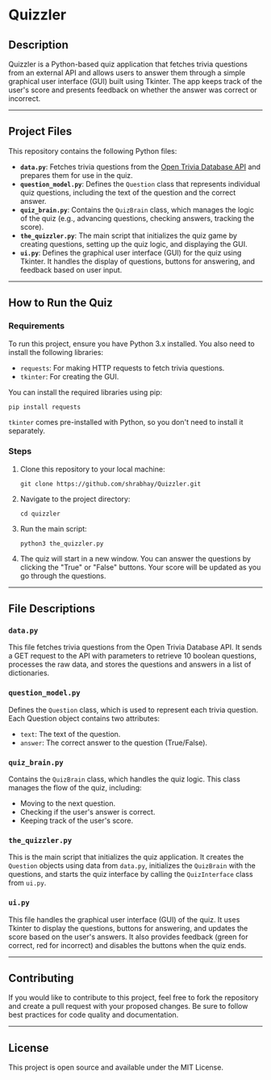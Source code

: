 # Quizzler
## Description
Quizzler is a Python-based quiz application that fetches trivia questions from an external API and allows users to answer them through a simple graphical user interface (GUI) built using Tkinter. The app keeps track of the user's score and presents feedback on whether the answer was correct or incorrect.

---

## Project Files
This repository contains the following Python files:
* **`data.py`**: Fetches trivia questions from the [Open Trivia Database API](https://opentdb.com/api.php) and prepares them for use in the quiz.
* **`question_model.py`**: Defines the `Question` class that represents individual quiz questions, including the text of the question and the correct answer.
* **`quiz_brain.py`**: Contains the `QuizBrain` class, which manages the logic of the quiz (e.g., advancing questions, checking answers, tracking the score).
* **`the_quizzler.py`**: The main script that initializes the quiz game by creating questions, setting up the quiz logic, and displaying the GUI.
* **`ui.py`**: Defines the graphical user interface (GUI) for the quiz using Tkinter. It handles the display of questions, buttons for answering, and feedback based on user input.

---

## How to Run the Quiz

### Requirements
To run this project, ensure you have Python 3.x installed. You also need to install the following libraries:
* `requests`: For making HTTP requests to fetch trivia questions.
* `tkinter`: For creating the GUI.

You can install the required libraries using pip:
```commandline
pip install requests
```

`tkinter` comes pre-installed with Python, so you don't need to install it separately.

### Steps
1. Clone this repository to your local machine:
    ```commandline
    git clone https://github.com/shrabhay/Quizzler.git
    ```

2. Navigate to the project directory:
    ```commandline
    cd quizzler
    ```

3. Run the main script:
    ```commandline
    python3 the_quizzler.py
    ```

4. The quiz will start in a new window. You can answer the questions by clicking the "True" or "False" buttons. Your score will be updated as you go through the questions.

---

## File Descriptions

### `data.py`
This file fetches trivia questions from the Open Trivia Database API. It sends a GET request to the API with parameters to retrieve 10 boolean questions, processes the raw data, and stores the questions and answers in a list of dictionaries.

### `question_model.py`
Defines the `Question` class, which is used to represent each trivia question. Each Question object contains two attributes:
* `text`: The text of the question.
* `answer`: The correct answer to the question (True/False).

### `quiz_brain.py`
Contains the `QuizBrain` class, which handles the quiz logic. This class manages the flow of the quiz, including:
* Moving to the next question.
* Checking if the user's answer is correct.
* Keeping track of the user's score.

### `the_quizzler.py`
This is the main script that initializes the quiz application. It creates the `Question` objects using data from `data.py`, initializes the `QuizBrain` with the questions, and starts the quiz interface by calling the `QuizInterface` class from `ui.py`.

### `ui.py`
This file handles the graphical user interface (GUI) of the quiz. It uses Tkinter to display the questions, buttons for answering, and updates the score based on the user's answers. It also provides feedback (green for correct, red for incorrect) and disables the buttons when the quiz ends.

---

## Contributing
If you would like to contribute to this project, feel free to fork the repository and create a pull request with your proposed changes. Be sure to follow best practices for code quality and documentation.

---

## License
This project is open source and available under the MIT License.
